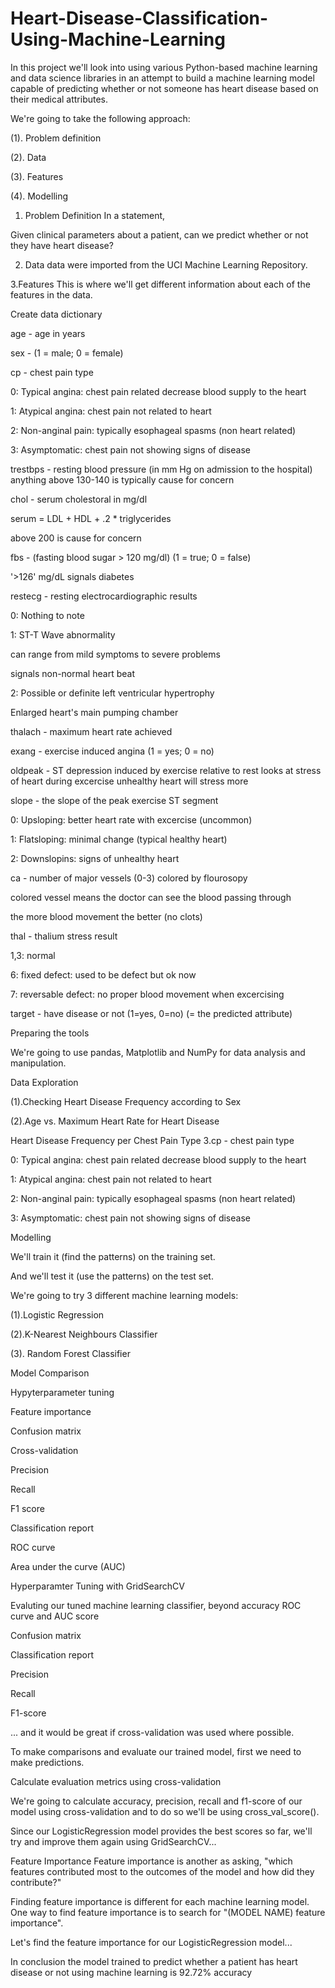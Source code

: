 # Heart-Disease-Classification-Using-Machine-Learning

In this project we'll look into using various Python-based machine learning and data science libraries in an attempt to build a machine learning model capable of predicting whether or not someone has heart disease based on their medical attributes.

We're going to take the following approach:

(1). Problem definition

(2). Data

(3). Features

(4). Modelling

1. Problem Definition
In a statement,

Given clinical parameters about a patient, can we predict whether or not they have heart disease?

2. Data
data were imported from the UCI Machine Learning Repository.

3.Features
This is where we'll get different information about each of the features in the data.

Create data dictionary

age - age in years

sex - (1 = male; 0 = female)

cp - chest pain type

0: Typical angina: chest pain related decrease blood supply to the heart

1: Atypical angina: chest pain not related to heart

2: Non-anginal pain: typically esophageal spasms (non heart related)

3: Asymptomatic: chest pain not showing signs of disease

trestbps - resting blood pressure (in mm Hg on admission to the hospital) anything above 130-140 is typically cause for concern

chol - serum cholestoral in mg/dl

serum = LDL + HDL + .2 * triglycerides

above 200 is cause for concern

fbs - (fasting blood sugar > 120 mg/dl) (1 = true; 0 = false)

'>126' mg/dL signals diabetes

restecg - resting electrocardiographic results

0: Nothing to note

1: ST-T Wave abnormality

can range from mild symptoms to severe problems

signals non-normal heart beat

2: Possible or definite left ventricular hypertrophy

Enlarged heart's main pumping chamber

thalach - maximum heart rate achieved

exang - exercise induced angina (1 = yes; 0 = no)

oldpeak - ST depression induced by exercise relative to rest looks at stress of heart during excercise unhealthy heart will stress more

slope - the slope of the peak exercise ST segment

0: Upsloping: better heart rate with excercise (uncommon)

1: Flatsloping: minimal change (typical healthy heart)

2: Downslopins: signs of unhealthy heart

ca - number of major vessels (0-3) colored by flourosopy

colored vessel means the doctor can see the blood passing through

the more blood movement the better (no clots)

thal - thalium stress result

1,3: normal

6: fixed defect: used to be defect but ok now

7: reversable defect: no proper blood movement when excercising

target - have disease or not (1=yes, 0=no) (= the predicted attribute)

Preparing the tools

We're going to use pandas, Matplotlib and NumPy for data analysis and manipulation.

Data Exploration

(1).Checking Heart Disease Frequency according to Sex

(2).Age vs. Maximum Heart Rate for Heart Disease

Heart Disease Frequency per Chest Pain Type
3.cp - chest pain type

0: Typical angina: chest pain related decrease blood supply to the heart

1: Atypical angina: chest pain not related to heart

2: Non-anginal pain: typically esophageal spasms (non heart related)

3: Asymptomatic: chest pain not showing signs of disease


Modelling

We'll train it (find the patterns) on the training set.

And we'll test it (use the patterns) on the test set.

We're going to try 3 different machine learning models:

(1).Logistic Regression

(2).K-Nearest Neighbours Classifier

(3). Random Forest Classifier

Model Comparison

Hypyterparameter tuning

Feature importance

Confusion matrix

Cross-validation

Precision

Recall

F1 score

Classification report

ROC curve

Area under the curve (AUC)

Hyperparamter Tuning with GridSearchCV

Evaluting our tuned machine learning classifier, beyond accuracy
ROC curve and AUC score

Confusion matrix

Classification report

Precision

Recall

F1-score

... and it would be great if cross-validation was used where possible.

To make comparisons and evaluate our trained model, first we need to make predictions.

Calculate evaluation metrics using cross-validation

We're going to calculate accuracy, precision, recall and f1-score of our model using cross-validation and to do so we'll be using cross_val_score().

Since our LogisticRegression model provides the best scores so far, we'll try and improve them again using GridSearchCV...

Feature Importance
Feature importance is another as asking, "which features contributed most to the outcomes of the model and how did they contribute?"

Finding feature importance is different for each machine learning model. One way to find feature importance is to search for "(MODEL NAME) feature importance".

Let's find the feature importance for our LogisticRegression model...

In conclusion the model trained to predict whether a patient has heart disease or not using machine learning is 92.72% accuracy


